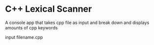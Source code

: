 # C++ Lexical Scanner
A console app that takes cpp file as input and break down and displays amounts of cpp keywords

input filename.cpp
